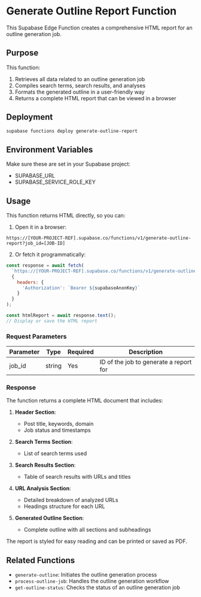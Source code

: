 # Generate Outline Report Function

This Supabase Edge Function creates a comprehensive HTML report for an outline generation job.

## Purpose

This function:
1. Retrieves all data related to an outline generation job
2. Compiles search terms, search results, and analyses
3. Formats the generated outline in a user-friendly way
4. Returns a complete HTML report that can be viewed in a browser

## Deployment

```bash
supabase functions deploy generate-outline-report
```

## Environment Variables

Make sure these are set in your Supabase project:
- SUPABASE_URL
- SUPABASE_SERVICE_ROLE_KEY

## Usage

This function returns HTML directly, so you can:

1. Open it in a browser:
```
https://[YOUR-PROJECT-REF].supabase.co/functions/v1/generate-outline-report?job_id=[JOB-ID]
```

2. Or fetch it programmatically:
```javascript
const response = await fetch(
  `https://[YOUR-PROJECT-REF].supabase.co/functions/v1/generate-outline-report?job_id=${jobId}`,
  {
    headers: {
      'Authorization': `Bearer ${supabaseAnonKey}`
    }
  }
);

const htmlReport = await response.text();
// Display or save the HTML report
```

### Request Parameters

| Parameter | Type | Required | Description |
|-----------|------|----------|-------------|
| job_id | string | Yes | ID of the job to generate a report for |

### Response

The function returns a complete HTML document that includes:

1. **Header Section**:
   - Post title, keywords, domain
   - Job status and timestamps
   
2. **Search Terms Section**:
   - List of search terms used
   
3. **Search Results Section**:
   - Table of search results with URLs and titles
   
4. **URL Analysis Section**:
   - Detailed breakdown of analyzed URLs
   - Headings structure for each URL
   
5. **Generated Outline Section**:
   - Complete outline with all sections and subheadings
   
The report is styled for easy reading and can be printed or saved as PDF.

## Related Functions

- `generate-outline`: Initiates the outline generation process
- `process-outline-job`: Handles the outline generation workflow
- `get-outline-status`: Checks the status of an outline generation job